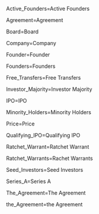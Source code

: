 
Active_Founders=<span class="definedterm">Active Founders</span>

Agreement=<span class="definedterm">Agreement</span>

Board=<span class="definedterm">Board</span>

Company=<span class="definedterm">Company</span>

Founder=<span class="definedterm">Founder</span>

Founders=<span class="definedterm">Founders</span>

Free_Transfers=<span class="definedterm">Free Transfers</span>

Investor_Majority=<span class="definedterm">Investor Majority</span>

IPO=<span class="definedterm">IPO</span>

Minority_Holders=<span class="definedterm">Minority Holders</span>

Price=<span class="definedterm">Price</span>

Qualifying_IPO=<span class="definedterm">Qualifying IPO</span>

Ratchet_Warrant=<span class="definedterm">Ratchet Warrant</span>

Ratchet_Warrants=<span class="definedterm">Rachet Warrants</span>

Seed_Investors=<span class="definedterm">Seed Investors</span>

Series_A=<span class="definedterm">Series A</span>

The_Agreement=The <span class="definedterm">Agreement</span>

the_Agreement=the <span class="definedterm">Agreement</span>

